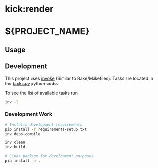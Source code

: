 # kick:render
# ${PROJECT_NAME}

## Usage

## Development

This project uses [invoke](http://www.pyinvoke.org/) (Similar to Rake/Makefiles).
Tasks are located in the [tasks.py](./tasks.py) python code.

To see the list of available tasks run
```bash
inv -l
```

### Development Work
```bash
# Installs development requirements
pip install -r requirements-setup.txt
inv deps-compile

inv clean
inv build

# Links package for development purposes
pip install -e .
```

